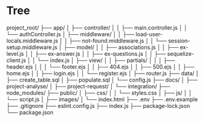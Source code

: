 # Tree

project_root/
├── app/
│ ├── controller/
│ │ ├── main.controller.js
│ │ └── authController.js
│ ├── middleware/
│ │ ├── load-user-locals.middleware.js
│ │ ├── not-found.middleware.js
│ │ └── session-setup.middleware.js
│ ├── model/
│ │ ├── associations.js
│ │ ├── ex-level.js
│ │ ├── ex-answer.js
│ │ ├── ex-questions.js
│ │ ├── sequelize-client.js
│ │ └── index.js
│ ├── view/
│ │ ├── partials/
│ │ │ ├── header.ejs
│ │ │ └── footer.ejs
│ │ ├── 404.ejs
│ │ ├── 500.ejs
│ │ ├── home.ejs
│ │ ├── login.ejs
│ │ └── register.ejs
│ ├── router.js
├── data/
│ ├── create_table.sql
│ ├── populate.sql
│ └── config.js
├── docs/
│ ├── project-analyse/
│ ├── project-request/
│ └── integration/
├── node_modules/
├── public/
│ ├── css/
│ │ └── styles.css
│ ├── js/
│ │ └── script.js
│ ├── images/
│ └── index.html
├── .env
├── .env.example
├── .gitignore
├── eslint.config.js
├── index.js
├── package-lock.json
└── package.json
